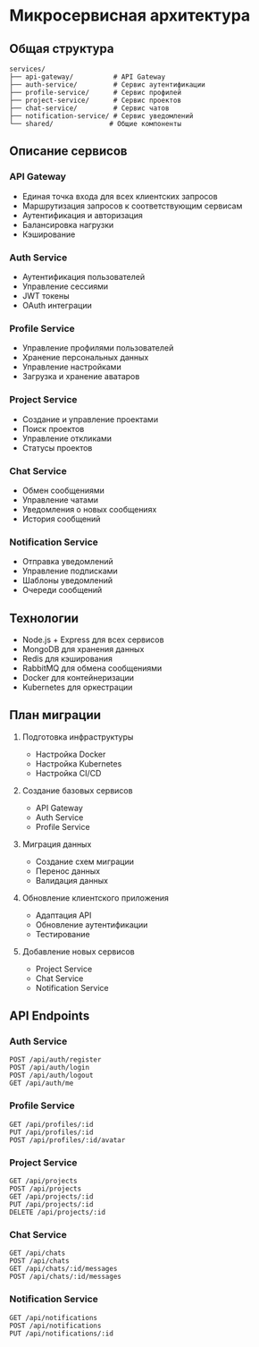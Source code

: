 # Микросервисная архитектура

## Общая структура

```
services/
├── api-gateway/          # API Gateway
├── auth-service/         # Сервис аутентификации
├── profile-service/      # Сервис профилей
├── project-service/      # Сервис проектов
├── chat-service/         # Сервис чатов
├── notification-service/ # Сервис уведомлений
└── shared/              # Общие компоненты
```

## Описание сервисов

### API Gateway
- Единая точка входа для всех клиентских запросов
- Маршрутизация запросов к соответствующим сервисам
- Аутентификация и авторизация
- Балансировка нагрузки
- Кэширование

### Auth Service
- Аутентификация пользователей
- Управление сессиями
- JWT токены
- OAuth интеграции

### Profile Service
- Управление профилями пользователей
- Хранение персональных данных
- Управление настройками
- Загрузка и хранение аватаров

### Project Service
- Создание и управление проектами
- Поиск проектов
- Управление откликами
- Статусы проектов

### Chat Service
- Обмен сообщениями
- Управление чатами
- Уведомления о новых сообщениях
- История сообщений

### Notification Service
- Отправка уведомлений
- Управление подписками
- Шаблоны уведомлений
- Очереди сообщений

## Технологии

- Node.js + Express для всех сервисов
- MongoDB для хранения данных
- Redis для кэширования
- RabbitMQ для обмена сообщениями
- Docker для контейнеризации
- Kubernetes для оркестрации

## План миграции

1. Подготовка инфраструктуры
   - Настройка Docker
   - Настройка Kubernetes
   - Настройка CI/CD

2. Создание базовых сервисов
   - API Gateway
   - Auth Service
   - Profile Service

3. Миграция данных
   - Создание схем миграции
   - Перенос данных
   - Валидация данных

4. Обновление клиентского приложения
   - Адаптация API
   - Обновление аутентификации
   - Тестирование

5. Добавление новых сервисов
   - Project Service
   - Chat Service
   - Notification Service

## API Endpoints

### Auth Service
```
POST /api/auth/register
POST /api/auth/login
POST /api/auth/logout
GET /api/auth/me
```

### Profile Service
```
GET /api/profiles/:id
PUT /api/profiles/:id
POST /api/profiles/:id/avatar
```

### Project Service
```
GET /api/projects
POST /api/projects
GET /api/projects/:id
PUT /api/projects/:id
DELETE /api/projects/:id
```

### Chat Service
```
GET /api/chats
POST /api/chats
GET /api/chats/:id/messages
POST /api/chats/:id/messages
```

### Notification Service
```
GET /api/notifications
POST /api/notifications
PUT /api/notifications/:id
``` 